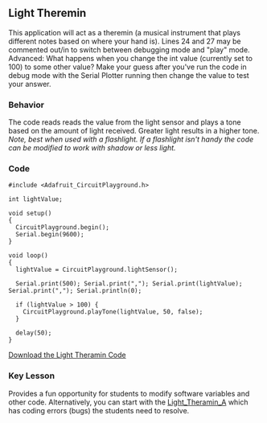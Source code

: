 ## Light Theremin

This application will act as a theremin (a musical instrument that plays different notes based on where your hand is). Lines 24 and 27 may be commented out/in to switch between debugging mode and "play" mode. Advanced: What happens when you change the int value (currently set to 100) to some other value? Make your guess after you've run the code in debug mode with the Serial Plotter running then change the value to test your answer.

### Behavior

The code reads reads the value from the light sensor and plays a tone based on the amount of light received. Greater light results in a higher tone. *Note, best when used with a flashlight. If a flashlight isn't handy the code can be modified to work with shadow or less light.*

### Code

~~~~
#include <Adafruit_CircuitPlayground.h>

int lightValue;

void setup()
{
  CircuitPlayground.begin();
  Serial.begin(9600);
}

void loop()
{
  lightValue = CircuitPlayground.lightSensor();

  Serial.print(500); Serial.print(","); Serial.print(lightValue); Serial.print(","); Serial.println(0);

  if (lightValue > 100) {
    CircuitPlayground.playTone(lightValue, 50, false);
  }

  delay(50);
}
~~~~

[Download the Light Theramin Code](Light_Theramin.ino)

### Key Lesson

Provides a fun opportunity for students to modify software variables and other code. Alternatively, you can start with the [Light_Theramin_A](/docs/Light_Theramin_A/Light_Theramin_A.ino) which has coding errors (bugs) the students need to resolve.
